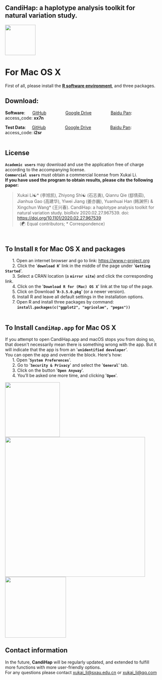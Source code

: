 ## CandiHap: a haplotype analysis toolkit for natural variation study.

<img src="https://github.com/xukaili/CandiHap/blob/master/Figures/logo_mac.gif" width="100" height="100">

# For Mac OS X
First of all, please install the [**R software environment**](https://www.r-project.org), and three packages.</br>

## Download:
**Software**:      [GitHub](https://github.com/xukaili/CandiHap/raw/master/Mac_OS_X/CandiHap-1.0.1.dmg)                [Google Drive](https://drive.google.com/file/d/1BluXrsNxBgQksamGH-prb-BOWv9wcotr/view?usp=sharing)                [Baidu Pan](https://pan.baidu.com/s/1Cd4luIxElLHRkiay9isFmQ):   access_code: **xx7n**</br>

**Test Data**:     [GitHub](https://github.com/xukaili/CandiHap/raw/master/test_data.zip)                [Google Drive](https://drive.google.com/file/d/1L2FTr1ktxU5Jgkuk4QXIJIMHHSzri9l4/view?usp=sharing)                [Baidu Pan](https://pan.baidu.com/s/1X4Tu1ha6d1caC518CBSHVA):   access_code: **i2sr**</br></br>

## License
__`Academic users`__ may download and use the application free of charge according to the accompanying license.</br>
__`Commercial users`__ must obtain a commercial license from Xukai Li.</br>
**If you have used the program to obtain results, please cite the following paper:**</br>
> Xukai Li☯* (李旭凯), Zhiyong Shi☯ (石志勇), Qianru Qie (郄倩茹), Jianhua Gao (高建华), Yiwei Jiang (姜亦巍), Yuanhuai Han (韩渊怀) & Xingchun Wang* (王兴春). CandiHap: a haplotype analysis toolkit for natural variation study. bioRxiv 2020.02.27.967539. doi: https://doi.org/10.1101/2020.02.27.967539</br>
> （☯ Equal contributors; * Correspondence）</br>
</br>

## To Install __`R`__ for Mac OS X and packages
      1. Open an internet browser and go to link: https://www.r-project.org</br>
      2. Click the '__`download R`__' link in the middle of the page under '__`Getting Started`__'.</br>
      3. Select a CRAN location (a __`mirror site`__) and click the corresponding link.</br>
      4. Click on the '__`Download R for (Mac) OS X`__' link at the top of the page.</br>
      5. Click on Download '__`R-3.5.0.pkg`__' (or a newer version).</br>
      6. Install R and leave all default settings in the installation options.</br>
      7. Open R and install three packages by command: </br>
          __`install.packages(c("ggplot2", "agricolae", "pegas"))`__</br>
</br>

## To Install __`CandiHap.app`__ for Mac OS X
If you attempt to open CandiHap.app and macOS stops you from doing so, that doesn't necessarily mean there is something wrong with the app. But it will indicate that the app is from an '__`unidentified developer`__'.</br>
You can open the app and override the block. Here's how:</br>
      1. Open '__`System Preferences`__'.</br>
      2. Go to '__`Security & Privacy`__' and select the '__`General`__' tab.</br>
      3. Click on the button '__`Open Anyway`__'.</br>
      4. You’ll be asked one more time, and clicking '__`Open`__'.</br>

<img src="https://github.com/xukaili/CandiHap/blob/master/Figures/Mac_ReadMe_1.png"  height="180">
<img src="https://github.com/xukaili/CandiHap/blob/master/Figures/Mac_ReadMe_2.png"  height="460">
<img src="https://github.com/xukaili/CandiHap/blob/master/Figures/Mac_ReadMe_3.png"  height="200">
</br>

## Contact information
In the future, **CandiHap** will be regularly updated, and extended to fulfill more functions with more user-friendly options.</br>
For any questions please contact xukai_li@sxau.edu.cn or xukai_li@qq.com </br>
